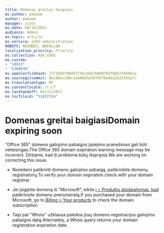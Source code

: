 ```yaml
---
title: Domenas greitai baigiasi
ms.author: pebaum
author: pebaum
manager: scotv
ms.date: 04/14/2021
audience: Admin
ms.topic: article
ms.service: o365-administration
ROBOTS: NOINDEX, NOFOLLOW
localization_priority: Priority
ms.collection: Adm_O365
ms.custom:
- "10933"
- "5300030"
ms.openlocfilehash: 277285bfd0d52f3bcdbb7b0d0702f8032f6b9dce
ms.sourcegitcommit: 8bc60ec34bc1e40685e3976576e04a2623f63a7c
ms.translationtype: MT
ms.contentlocale: lt-LT
ms.lasthandoff: 04/15/2021
ms.locfileid: "51837314"
---
```

# <a name="domain-expiring-soon"></a><span data-ttu-id="d61b1-102">Domenas greitai baigiasi</span><span class="sxs-lookup"><span data-stu-id="d61b1-102">Domain expiring soon</span></span>

<span data-ttu-id="d61b1-103">"Office 365" domeno galiojimo pabaigos įspėjimo pranešimas gali būti neteisingas.</span><span class="sxs-lookup"><span data-stu-id="d61b1-103">The Office 365 domain expiration warning message may be incorrect.</span></span> <span data-ttu-id="d61b1-104">Dirbame, kad ši problema būtų išspręsta.</span><span class="sxs-lookup"><span data-stu-id="d61b1-104">We are working on correcting this issue.</span></span>

- <span data-ttu-id="d61b1-105">Norėdami patikrinti domeno galiojimo pabaigą, patikrinkite domenų registratorių.</span><span class="sxs-lookup"><span data-stu-id="d61b1-105">To verify your domain expiration check with your domain registrar.</span></span>

- <span data-ttu-id="d61b1-106">Jei įsigijote domeną iš "Microsoft", eikite [į > Produktų atsiskaitymas, kad](https://admin.microsoft.com/Adminportal/Home?source=applauncher#/subscriptions) patikrinsite domeno prenumeratą.</span><span class="sxs-lookup"><span data-stu-id="d61b1-106">If you purchased your domain from Microsoft, go to [Billing > Your products](https://admin.microsoft.com/Adminportal/Home?source=applauncher#/subscriptions) to check the domain subscription.</span></span>

- <span data-ttu-id="d61b1-107">Taip pat "Whois" užklausa pateikia jūsų domeno registracijos galiojimo pabaigos datą.</span><span class="sxs-lookup"><span data-stu-id="d61b1-107">Alternately, a Whois query returns your domain registration expiration date.</span></span>